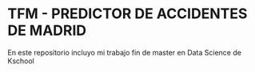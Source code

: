 # TFM - PREDICTOR DE ACCIDENTES DE MADRID

En este repositorio incluyo mi trabajo fin de master en Data Science de Kschool

